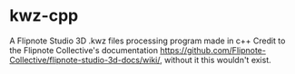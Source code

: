 # kwz-cpp
A Flipnote Studio 3D .kwz files processing program made in c++
Credit to the Flipnote Collective's documentation https://github.com/Flipnote-Collective/flipnote-studio-3d-docs/wiki/, without it this wouldn't exist.